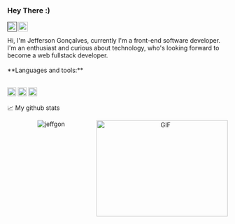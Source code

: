 ### Hey There :)
<a href="">
  <img align="left" alt="Jeff's Discord" width="22px" src="https://raw.githubusercontent.com/peterthehan/peterthehan/master/assets/discord.svg" />
</a>
<a href="https://www.linkedin.com/in/jeffgonlima/">
  <img align="left" alt="Jeff's LinkedIN" width="22px" src="https://raw.githubusercontent.com/peterthehan/peterthehan/master/assets/linkedin.svg" />
</a>
<br>
<br />
Hi, I'm Jefferson Gonçalves, currently I'm a front-end software developer. I'm an enthusiast and curious about technology, who's looking forward to become a web fullstack developer.
<br></br>
**Languages and tools:**  
<br></br>

<code><img height="20" src="https://img.shields.io/badge/HTML5-E34F26?style=for-the-badge&logo=html5&logoColor=white"></code>
<code><img height="20" src="https://img.shields.io/badge/CSS3-1572B6?style=for-the-badge&logo=css3&logoColor=white"></code>
<code><img height="20" src="https://img.shields.io/badge/JavaScript-323330?style=for-the-badge&logo=javascript&logoColor=F7DF1E"></code>


📈 My github stats

<p align="center"> <img src="https://github-readme-stats.vercel.app/api?username=jeffgon&show_icons=true&theme=gotham" alt="jeffgon" />
  
<img align="right" alt="GIF" src="https://github.com/abhisheknaiidu/abhisheknaiidu/blob/master/code.gif?raw=true" width="300" height="220" />
